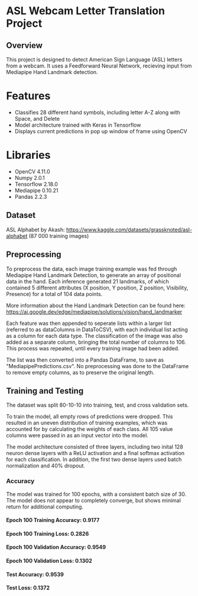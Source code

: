 # ASL Webcam Letter Translation Project
## Overview
This project is designed to detect American Sign Language (ASL) letters from a webcam. It uses a Feedforward Neural Network, recieving input from Mediapipe Hand Landmark detection.  

# Features
- Classifies 28 different hand symbols, including letter A-Z along with Space, and Delete
- Model architecture trained with Keras in Tensorflow
- Displays current predictions in pop up window of frame using OpenCV

# Libraries
- OpenCV 4.11.0
- Numpy 2.0.1
- Tensorflow 2.18.0
- Mediapipe 0.10.21
- Pandas 2.2.3

## Dataset
ASL Alphabet by Akash:
https://www.kaggle.com/datasets/grassknoted/asl-alphabet
(87 000 training images)

## Preprocessing
To preprocess the data, each image training example was fed through Mediapipe Hand Landmark Detection, to generate an array of positional data in the hand. 
Each inference generated 21 landmarks, of which contained 5 different attributes (X position, Y position, Z position, Visibility, Presence) for a total of 104 data points. 

More information about the Hand Landmark Detection can be found here: https://ai.google.dev/edge/mediapipe/solutions/vision/hand_landmarker

Each feature was then appended to seperate lists within a larger list (referred to as dataColumns in DataToCSV), with each individual list acting as a column for each data type. 
The classification of the image was also added as a separate column, bringing the total number of columns to 106. This process was repeated, until every training image had been added.

The list was then converted into a Pandas DataFrame, to save as "MediapipePredictions.csv". No preprocessing was done to the DataFrame to remove empty columns, as to preserve the original length. 

## Training and Testing

The dataset was split 80-10-10 into training, test, and cross validation sets. 

To train the model, all empty rows of predictions were dropped. This resulted in an uneven distribution of training examples, which was accounted for by calculating the weights of each class. All 105 value columns were passed in as an input vector into the model. 

The model architecture consisted of three layers, including two inital 128 neuron dense layers with a ReLU activation and a final softmax activation for each classification. In addition, the first two dense layers used batch normalization and 40% dropout.

### Accuracy

The model was trained for 100 epochs, with a consistent batch size of 30. The model does not appear to completely converge, but shows minimal return for additional computing. 

#### Epoch 100 Training Accuracy: 0.9177
#### Epoch 100 Training Loss: 0.2826
#### Epoch 100 Validation Accuracy: 0.9549
#### Epoch 100 Validation Loss: 0.1302
#### Test Accuracy: 0.9539
#### Test Loss: 0.1372



